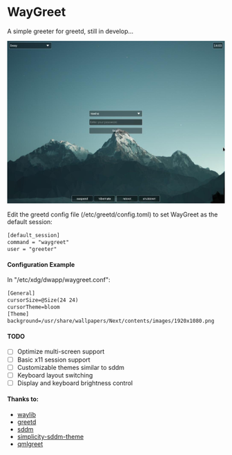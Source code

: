 # WayGreet

A simple greeter for greetd, still in develop...


![screenshot](./dist/screenshot.jpg)

Edit the greetd config file (/etc/greetd/config.toml) to set WayGreet as the default session:
```
[default_session]
command = "waygreet"
user = "greeter"
```

#### Configuration Example

In "/etc/xdg/dwapp/waygreet.conf":

```
[General]
cursorSize=@Size(24 24)
cursorTheme=bloom
[Theme]
background=/usr/share/wallpapers/Next/contents/images/1920x1080.png
```


#### TODO

- [ ] Optimize multi-screen support
- [ ] Basic x11 session support
- [ ] Customizable themes similar to sddm
- [ ] Keyboard layout switching
- [ ] Display and keyboard brightness control

#### Thanks to:

- [waylib](https://github.com/vioken/waylib)
- [greetd](https://sr.ht/~kennylevinsen/greetd)
- [sddm](https://github.com/sddm/sddm)
- [simplicity-sddm-theme](https://gitlab.com/isseigx/simplicity-sddm-theme)
- [qmlgreet](https://github.com/nowrep/qmlgreet)
